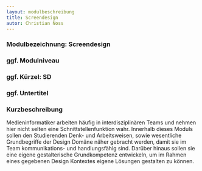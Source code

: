 ```yaml
---
layout: modulbeschreibung
title: Screendesign
autor: Christian Noss
---
```


### Modulbezeichnung: Screendesign

### ggf. Modulniveau

### ggf. Kürzel: SD

### ggf. Untertitel


### Kurzbeschreibung
Medieninformatiker arbeiten häufig in interdisziplinären Teams und nehmen hier nicht selten eine Schnittstellenfunktion wahr. Innerhalb dieses Moduls sollen den Studierenden Denk- und Arbeitsweisen, sowie wesentliche Grundbegriffe der Design Domäne näher gebracht werden, damit sie im Team kommunikations- und handlungsfähig sind. Darüber hinaus sollen sie eine eigene gestalterische Grundkompetenz entwickeln, um im Rahmen eines gegebenen Design Kontextes eigene Lösungen gestalten zu können.


